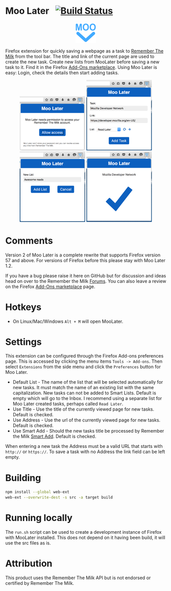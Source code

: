 # Moo Later &nbsp;&nbsp;[![Build Status](https://travis-ci.org/cgfrost/moolater.svg?branch=master)](https://travis-ci.org/cgfrost/moolater) 

<!---
[![dependencies Status](https://david-dm.org/cgfrost/moolater/status.png?theme=shields.io)](https://david-dm.org/cgfrost/moolater#info=dependencies) [![devDependencies Status](https://david-dm.org/cgfrost/moolater/dev-status.png?theme=shields.io)](https://david-dm.org/cgfrost/moolater#info=devDependencies)
--->

<p align="center">
  <img src="src/icons/icon-128.png?raw=true" alt="Moo Later Logo" height="64" width="64"/>
</p>

Firefox extension for quickly saving a webpage as a task to [Remember The Milk](https://www.rememberthemilk.com/) from the tool bar. The title and link of the current page are used to create the new task. Create new lists from MooLater before saving a new task to it. Find it in the Firefox [Add-Ons marketplace](https://addons.mozilla.org/en-US/firefox/addon/moo-later/). Using Moo Later is easy: Login, check the details then start adding tasks.
<p align="center">
	<img src="screenshots/step-1.png?raw=true" alt="Moo Later Logo" width="205"/>
	<img src="screenshots/step-2.png?raw=true" alt="Moo Later Logo" width="205"/>
	<img src="screenshots/step-3.png?raw=true" alt="Moo Later Logo" width="205"/>
	<img src="screenshots/step-4.png?raw=true" alt="Moo Later Logo" width="205"/>
</p>

# Comments

Version 2 of Moo Later is a complete rewrite that supports Firefox version 57 and above. For versions of Firefox before this please stay with Moo Later 1.2.

If you have a bug please raise it here on GitHub but for discussion and ideas head on over to the Remember the Milk [Forums](https://www.rememberthemilk.com/forums/tips/20401/). You can also leave a review on the Firefox [Add-Ons marketplace](https://addons.mozilla.org/en-US/firefox/addon/moo-later/) page.

# Hotkeys

* On Linux/Mac/Windows `Alt + M` will open MooLater.

# Settings

This extension can be configured through the Firefox Add-ons preferences page. This is accessed by clicking the menu items `Tools -> Add-ons`. Then select `Extensions` from the side menu and click the `Preferences` button for Moo Later. 

* Default List - The name of the list that will be selected automatically for new tasks. It must match the name of an existing list with the same capitalization. New tasks can not be added to Smart Lists. Default is empty which will go to the Inbox. I recommend using a separate list for Moo Later created tasks, perhaps called `Read Later`.
* Use Title - Use the title of the currently viewed page for new tasks. Default is checked.
* Use Address - Use the url of the currently viewed page for new tasks. Default is checked.
* Use Smart Add - Should the new tasks title be processed by Remember the Milk [Smart Add](https://www.rememberthemilk.com/help/?ctx=basics.smartadd.whatis). Default is checked.
 
When entering a new task the Address must be a valid URL that starts with `http://` or `https://`. To save a task with no Address the link field can be left empty. 

# Building

```bash
npm install --global web-ext
web-ext --overwrite-dest -s src -a target build
```

# Running locally

The `run.sh` script can be used to create a development instance of Firefox with MooLater installed. This does not depend on it having been build, it will use the src files as is.

# Attribution
This product uses the Remember The Milk API but is not endorsed or certified by Remember The Milk.
